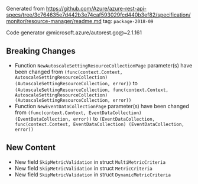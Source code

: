 Generated from https://github.com/Azure/azure-rest-api-specs/tree/3c764635e7d442b3e74caf593029fcd440b3ef82/specification/monitor/resource-manager/readme.md tag: `package-2018-09`

Code generator @microsoft.azure/autorest.go@~2.1.161

## Breaking Changes

- Function `NewAutoscaleSettingResourceCollectionPage` parameter(s) have been changed from `(func(context.Context, AutoscaleSettingResourceCollection) (AutoscaleSettingResourceCollection, error))` to `(AutoscaleSettingResourceCollection, func(context.Context, AutoscaleSettingResourceCollection) (AutoscaleSettingResourceCollection, error))`
- Function `NewEventDataCollectionPage` parameter(s) have been changed from `(func(context.Context, EventDataCollection) (EventDataCollection, error))` to `(EventDataCollection, func(context.Context, EventDataCollection) (EventDataCollection, error))`

## New Content

- New field `SkipMetricValidation` in struct `MultiMetricCriteria`
- New field `SkipMetricValidation` in struct `MetricCriteria`
- New field `SkipMetricValidation` in struct `DynamicMetricCriteria`
